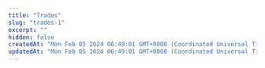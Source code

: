 ```yaml
---
title: "Trades"
slug: "trades-1"
excerpt: ""
hidden: false
createdAt: "Mon Feb 05 2024 06:49:01 GMT+0000 (Coordinated Universal Time)"
updatedAt: "Mon Feb 05 2024 06:49:01 GMT+0000 (Coordinated Universal Time)"
---
```

